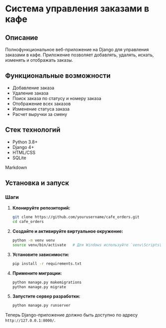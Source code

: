 # Система управления заказами в кафе

## Описание
Полнофункциональное веб-приложение на Django для управления заказами в кафе. Приложение позволяет добавлять, удалять, искать, изменять и отображать заказы.

## Функциональные возможности
- Добавление заказа
- Удаление заказа
- Поиск заказа по статусу и номеру заказа
- Отображение всех заказов
- Изменение статуса заказа
- Расчет выручки за смену

## Стек технологий
- Python 3.8+
- Django 4+
- HTML/CSS
- SQLite

Markdown

## Установка и запуск

### Шаги

1. **Клонируйте репозиторий:**
    ```bash
    git clone https://github.com/yourusername/cafe_orders.git
    cd cafe_orders
    ```

2. **Создайте и активируйте виртуальное окружение:**
    ```bash
    python -m venv venv
    source venv/bin/activate   # Для Windows используйте `venv\Scripts\activate`
    ```

3. **Установите зависимости:**
    ```bash
    pip install -r requirements.txt
    ```

4. **Примените миграции:**
    ```bash
    python manage.py makemigrations
    python manage.py migrate
    ```

5. **Запустите сервер разработки:**
    ```bash
    python manage.py runserver
    ```

Теперь Django-приложение должно быть доступно по адресу `http://127.0.0.1:8000/`.

